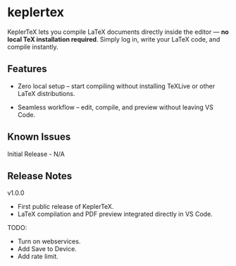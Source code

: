 # keplertex
KeplerTeX lets you compile LaTeX documents directly inside the editor — **no local TeX installation required**. 
Simply log in, write your LaTeX code, and compile instantly.

## Features
* Zero local setup – start compiling without installing TeXLive or other LaTeX distributions.

* Seamless workflow – edit, compile, and preview without leaving VS Code.

## Known Issues
Initial Release - N/A

## Release Notes

v1.0.0
* First public release of KeplerTeX.
* LaTeX compilation and PDF preview integrated directly in VS Code.

TODO: 
* Turn on webservices. 
* Add Save to Device. 
* Add rate limit. 
